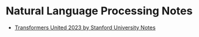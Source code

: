 # Natural Language Processing Notes

* [Transformers United 2023 by Stanford University Notes](transformers.md)